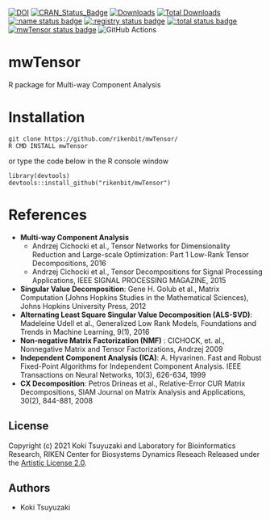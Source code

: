 [![DOI](https://zenodo.org/badge/381632949.svg)](https://zenodo.org/badge/latestdoi/381632949)
[![CRAN_Status_Badge](http://www.r-pkg.org/badges/version/mwTensor)](
https://cran.r-project.org/package=mwTensor)
[![Downloads](https://cranlogs.r-pkg.org/badges/mwTensor)](https://CRAN.R-project.org/package=mwTensor)
[![Total Downloads](https://cranlogs.r-pkg.org/badges/grand-total/mwTensor?color=orange)](https://CRAN.R-project.org/package=mwTensor)
[![:name status badge](https://rikenbit.r-universe.dev/badges/:name)](https://rikenbit.r-universe.dev)
[![:registry status badge](https://rikenbit.r-universe.dev/badges/:registry)](https://rikenbit.r-universe.dev)
[![:total status badge](https://rikenbit.r-universe.dev/badges/:total)](https://rikenbit.r-universe.dev)
[![mwTensor status badge](https://rikenbit.r-universe.dev/badges/mwTensor)](https://rikenbit.r-universe.dev)
![GitHub Actions](https://github.com/rikenbit/mwTensor/actions/workflows/build_test_push.yml/badge.svg)

# mwTensor
R package for Multi-way Component Analysis

Installation
======
~~~~
git clone https://github.com/rikenbit/mwTensor/
R CMD INSTALL mwTensor
~~~~

or type the code below in the R console window

~~~~
library(devtools)
devtools::install_github("rikenbit/mwTensor")
~~~~

References
======
- **Multi-way Component Analysis**
  - Andrzej Cichocki et al., Tensor Networks for Dimensionality Reduction and Large-scale Optimization: Part 1 Low-Rank Tensor Decompositions, 2016
  - Andrzej Cichocki et al., Tensor Decompositions for Signal Processing Applications, IEEE SIGNAL PROCESSING MAGAZINE, 2015
- **Singular Value Decomposition**: Gene H. Golub et al., Matrix Computation (Johns Hopkins Studies in the Mathematical Sciences), Johns Hopkins University Press, 2012
- **Alternating Least Square Singular Value Decomposition (ALS-SVD)**: Madeleine Udell et al., Generalized Low Rank Models, Foundations and Trends in Machine Learning, 9(1), 2016
- **Non-negative Matrix Factorization (NMF)** : CICHOCK, et. al., Nonnegative Matrix and Tensor Factorizations, Andrzej 2009
- **Independent Component Analysis (ICA)**: A. Hyvarinen. Fast and Robust Fixed-Point Algorithms for Independent Component Analysis. IEEE Transactions on Neural Networks, 10(3), 626-634, 1999
- **CX Decomposition**: Petros Drineas et al., Relative-Error CUR Matrix Decompositions, SIAM Journal on Matrix Analysis and Applications, 30(2), 844-881, 2008

## License
Copyright (c) 2021 Koki Tsuyuzaki and Laboratory for Bioinformatics Research, RIKEN Center for Biosystems Dynamics Reseach
Released under the [Artistic License 2.0](https://www.perlfoundation.org/artistic-license-20.html).

## Authors
- Koki Tsuyuzaki

